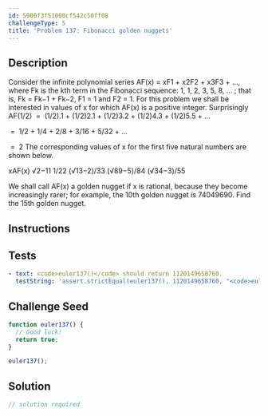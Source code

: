 ```yaml
---
id: 5900f3f51000cf542c50ff08
challengeType: 5
title: 'Problem 137: Fibonacci golden nuggets'
---
```


## Description
<section id='description'>
Consider the infinite polynomial series AF(x) = xF1 + x2F2 + x3F3 + ..., where Fk is the kth term in the Fibonacci sequence: 1, 1, 2, 3, 5, 8, ... ; that is, Fk = Fk−1 + Fk−2, F1 = 1 and F2 = 1.
For this problem we shall be interested in values of x for which AF(x) is a positive integer.
Surprisingly AF(1/2)
 = 
(1/2).1 + (1/2)2.1 + (1/2)3.2 + (1/2)4.3 + (1/2)5.5 + ...

 = 
1/2 + 1/4 + 2/8 + 3/16 + 5/32 + ...

 = 
2
The corresponding values of x for the first five natural numbers are shown below.

xAF(x)
√2−11
1/22
(√13−2)/33
(√89−5)/84
(√34−3)/55

We shall call AF(x) a golden nugget if x is rational, because they become increasingly rarer; for example, the 10th golden nugget is 74049690.
Find the 15th golden nugget.
</section>

## Instructions
<section id='instructions'>

</section>

## Tests
<section id='tests'>

```yml
- text: <code>euler137()</code> should return 1120149658760.
  testString: 'assert.strictEqual(euler137(), 1120149658760, "<code>euler137()</code> should return 1120149658760.");'

```

</section>

## Challenge Seed
<section id='challengeSeed'>

<div id='js-seed'>

```js
function euler137() {
  // Good luck!
  return true;
}

euler137();
```

</div>



</section>

## Solution
<section id='solution'>

```js
// solution required
```
</section>
